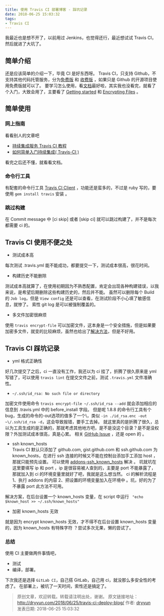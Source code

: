 ```yaml
---
title: 使用 Travis CI 部署博客 - 踩坑记录
date: 2018-06-25 15:03:32
tags:
- Travis CI
---
```


我最近也是想不开了，以前用过 Jenkins，也觉得还行，最近想试试 Travis CI，然后就进了大坑了。

## 简单介绍

还是应该简单的介绍一下，毕竟 CI 是好东西呀。
Travis CI，只支持 Github，不支持其他代码托管服务，分为[免费版](https://travis-ci.org/) 和 [收费版](https://travis-ci.com/) ，如果只是 Github 的开源项目使用免费版就可以了。
要学习怎么使用，看[文档](https://docs.travis-ci.com/)最好啦，其实我也没看完，就看了个入门，大致会用了，主要看了 [Getting started](https://docs.travis-ci.com/user/getting-started/) 和 [Encrypting Files](https://docs.travis-ci.com/user/encrypting-files/) 。 

## 简单使用

### 网上指南
看看别人的文章吧
- [持续集成服务 Travis CI 教程](http://www.ruanyifeng.com/blog/2017/12/travis_ci_tutorial.html)
- [如何简单入门持续集成( Travis-CI )](https://github.com/nukc/how-to-use-travis-ci)

看完之后还不懂，就看看文档。

### 命令行工具

有配套的命令行工具 [Travis CI Client](https://github.com/travis-ci/travis.rb/) ，功能还是蛮多的，不过是 ruby 写的，要使用 `gem install travis` 安装 。

### 跳过构建

在 Commit message 中 [ci skip] 或者 [skip ci] 就可以跳过构建了，并不是每次都需要 ci 的。

## Travis CI 使用不便之处

- 测试成本高  

每次测试 .travis.yml 能不能成功，都要提交一下，测试成本很高，很花时间。

- 构建历史不能删除  

测试成本高就算了，在使用初期因为不熟悉配置，肯定会出现各种构建错误，以我来说，是希望后期删除这些构建历史的，然后并不能。
虽然可以删除每个 Build 的 `Job log`，但是 `View config` 还是可以查看，在测试阶段不小心填了敏感信息，就惨了。
索性 git log 是可以被强制覆盖的。

- 多文件加密很麻烦  

使用 `travis encrypt-file` 可以加密文件，这本身是一个安全措施，但是如果要加密多文件，就变的比较麻烦，虽然也给出了[解决方法](https://docs.travis-ci.com/user/encrypting-files/#Encrypting-multiple-files)，但是不好用。

<!-- more --> 

## Travis CI 踩坑记录

- yml 格式正确性  

好几次提交了之后，ci 一直没有工作，我还以为 ci 挂了，折腾了很久原来是 yml 写错了，可以使用 `travis lint` 在提交文件之前，测试 `.travis.yml` 文件准确性。

- `~/.ssh/id_rsa: No such file or directory`  

加密文件使用命令 `travis encrypt-file ~/.ssh/id_rsa --add` 就会添加相应的信息到 .travis.yml 中的 before_install 字段。
但是呢 1.8.8 的命令行工具有个 bug，生成的命令的-out选项的值多了一个\，类似 `-in ./id_rsa.enc -out ~\/.ssh/id_rsa -d`，这会导致报错，要手工去掉。
就这里真的是折腾了很久，总以为工具生成的是正确的，那就考虑其他地方吧，是不是没这个目录？是不是没权限？外加测试成本很高，真是心累。
相关 [GitHub Issue](https://github.com/travis-ci/travis.rb/issues/555) ，还是 open 的 。

- ssh known_hosts  
Travis CI 默认只添加了 github.com, gist.github.com 和 ssh.github.com 为 known_hosts，在进行 ssh 连接的时候又不能在控制台添加手工添加 host ，那就只能预先设置。
可以使用 [addons-ssh_known_hosts](https://docs.travis-ci.com/user/ssh-known-hosts/) 解决 。
坑就坑在这里要填写 ip 和 port ，ip 是很容易被人查到的，主要是 port 不能暴露了，那就加入到 ci 的环境变量里就好了吧，我就是这么想当然。
ci 的解析流程是 1、执行 addons 的内容 2、把设置的环境变量加入在环境中 。坑，好的为了不暴露 port 此方法不可用。

解决方案，在后台设置一个 known_hosts 变量，在 script 中运行 ` "echo $known_host >> ~/.ssh/known_hosts"` 

- 加密 known_hosts 无效

就是因为 encrypt known_hosts 无效，才不得不在后台设置 known_hosts 变量的，因为 known_hosts 有特殊字符 ？尝试多次无果，懒的尝试了。

### 总结

使用 CI 主要做两件事情吧，
- 测试 
- 编译，部署。

下次我还是选择 `GitLab CI`，自己搭 GitLab，自己用 ci，就没那么多安全性的考虑了。
在部署上，被坑了一天时间，索性还是搞定了。


>
> 原创文章，欢迎转载。转载请注明出处，谢谢。
> 原文链接地址：http://dryyun.com/2018/06/25/travis-ci-deploy-blog/
> 作者: [dryyun](https://dryyun.com/)  
> 发表日期: 2018-06-25 15:03:32
>